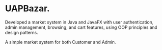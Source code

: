 # UAPBazar.

Developed a market system in Java and JavaFX with user authentication, admin management, browsing,
and cart features, using OOP principles and design patterns.

A simple market system for both Customer and Admin.

